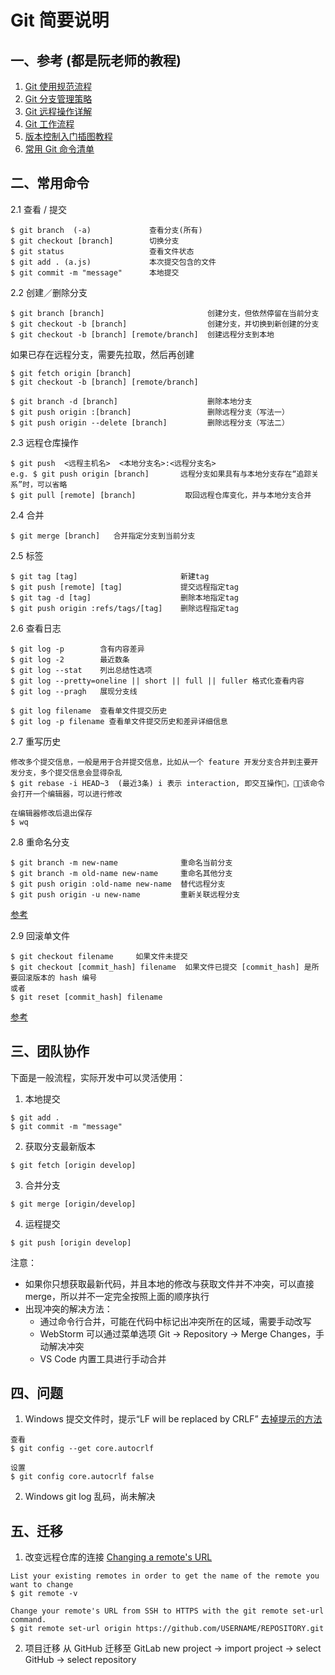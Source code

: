 # Git 简要说明

## 一、参考 (都是阮老师的教程)

1. [Git 使用规范流程](http://www.ruanyifeng.com/blog/2015/08/git-use-process.html)
2. [Git 分支管理策略](http://www.ruanyifeng.com/blog/2012/07/git.html)
3. [Git 远程操作详解](http://www.ruanyifeng.com/blog/2014/06/git_remote.html)
4. [Git 工作流程](http://www.ruanyifeng.com/blog/2015/12/git-workflow.html)
5. [版本控制入门插图教程](http://www.ruanyifeng.com/blog/2008/12/a_visual_guide_to_version_control.html)
6. [常用 Git 命令清单](http://www.ruanyifeng.com/blog/2015/12/git-cheat-sheet.html)

## 二、常用命令

2.1 查看 / 提交

```
$ git branch  (-a)             查看分支(所有)
$ git checkout [branch]        切换分支
$ git status                   查看文件状态
$ git add . (a.js)             本次提交包含的文件
$ git commit -m "message"      本地提交
```

2.2 创建／删除分支

```
$ git branch [branch]                       创建分支，但依然停留在当前分支
$ git checkout -b [branch]                  创建分支，并切换到新创建的分支
$ git checkout -b [branch] [remote/branch]  创建远程分支到本地
```

如果已存在远程分支，需要先拉取，然后再创建

```
$ git fetch origin [branch]
$ git checkout -b [branch] [remote/branch]
```

```
$ git branch -d [branch]                    删除本地分支
$ git push origin :[branch]                 删除远程分支（写法一）
$ git push origin --delete [branch]         删除远程分支（写法二）
```

2.3 远程仓库操作

```
$ git push  <远程主机名>  <本地分支名>:<远程分支名>
e.g. $ git push origin [branch]       远程分支如果具有与本地分支存在“追踪关系”时，可以省略
$ git pull [remote] [branch]           取回远程仓库变化，并与本地分支合并
```

2.4 合并

```
$ git merge [branch]   合并指定分支到当前分支
```

2.5 标签

```
$ git tag [tag]                       新建tag
$ git push [remote] [tag]             提交远程指定tag
$ git tag -d [tag]                    删除本地指定tag
$ git push origin :refs/tags/[tag]    删除远程指定tag
```

2.6 查看日志

```
$ git log -p        含有内容差异
$ git log -2        最近数条
$ git log --stat    列出总结性选项
$ git log --pretty=oneline || short || full || fuller 格式化查看内容
$ git log --pragh   展现分支线

$ git log filename  查看单文件提交历史
$ git log -p filename 查看单文件提交历史和差异详细信息
```

2.7 重写历史

```
修改多个提交信息，一般是用于合并提交信息，比如从一个 feature 开发分支合并到主要开发分支，多个提交信息会显得杂乱
$ git rebase -i HEAD~3  (最近3条) i 表示 interaction, 即交互操作，该命令会打开一个编辑器，可以进行修改

在编辑器修改后退出保存
$ wq
```

2.8 重命名分支

```
$ git branch -m new-name              重命名当前分支
$ git branch -m old-name new-name     重命名其他分支
$ git push origin :old-name new-name  替代远程分支
$ git push origin -u new-name         重新关联远程分支
```

[参考](https://multiplestates.wordpress.com/2015/02/05/rename-a-local-and-remote-branch-in-git/)

2.9 回滚单文件

```
$ git checkout filename     如果文件未提交
$ git checkout [commit_hash] filename  如果文件已提交 [commit_hash] 是所要回滚版本的 hash 编号
或者
$ git reset [commit_hash] filename
```

[参考](https://fettblog.eu/snippets/git/reverting-a-single-file/)

## 三、团队协作

下面是一般流程，实际开发中可以灵活使用：

1. 本地提交

```
$ git add .
$ git commit -m "message"
```

2. 获取分支最新版本

```
$ git fetch [origin develop]
```

3. 合并分支

```
$ git merge [origin/develop]
```

4. 运程提交

```
$ git push [origin develop]
```

注意：

- 如果你只想获取最新代码，并且本地的修改与获取文件并不冲突，可以直接 merge，所以并不一定完全按照上面的顺序执行
- 出现冲突的解决方法：
  - 通过命令行合并，可能在代码中标记出冲突所在的区域，需要手动改写
  - WebStorm 可以通过菜单选项 Git -> Repository -> Merge Changes，手动解决冲突
  - VS Code 内置工具进行手动合并

## 四、问题

1. Windows 提交文件时，提示“LF will be replaced by CRLF”
   [去掉提示的方法](https://blog.csdn.net/taiyangdao/article/details/78629107)

```
查看
$ git config --get core.autocrlf

设置
$ git config core.autocrlf false
```

2. Windows git log 乱码，尚未解决

## 五、迁移

1. 改变远程仓库的连接 [Changing a remote's URL](https://help.github.com/articles/changing-a-remote-s-url/)

```
List your existing remotes in order to get the name of the remote you want to change
$ git remote -v

Change your remote's URL from SSH to HTTPS with the git remote set-url command.
$ git remote set-url origin https://github.com/USERNAME/REPOSITORY.git
```

2. 项目迁移
   从 GitHub 迁移至 GitLab
   new project -> import project -> select GitHub -> select repository
